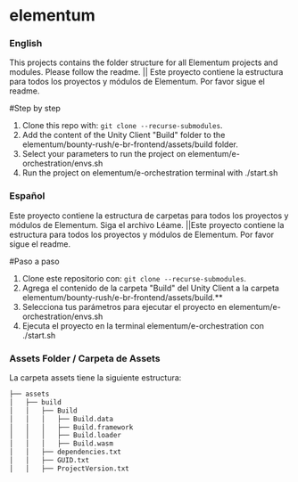 # elementum

### English
This projects contains the folder structure for all Elementum projects and modules. Please follow the readme. || Este proyecto contiene la estructura para todos los proyectos y módulos de Elementum. Por favor sigue el readme.

#Step by step

 1. Clone this repo with: ```git clone --recurse-submodules```.
 2. Add the content of the Unity Client "Build" folder to the elementum/bounty-rush/e-br-frontend/assets/build folder.
 3. Select your parameters to run the project on elementum/e-orchestration/envs.sh
 4. Run the project on elementum/e-orchestration terminal with ./start.sh

### Español
Este proyecto contiene la estructura de carpetas para todos los proyectos y módulos de Elementum. Siga el archivo Léame. ||Este proyecto contiene la estructura para todos los proyectos y módulos de Elementum. Por favor sigue el readme.

#Paso a paso

  1. Clone este repositorio con: ```git clone --recurse-submodules```.
  2. Agrega el contenido de la carpeta "Build" del Unity Client a la carpeta elementum/bounty-rush/e-br-frontend/assets/build.**
  3. Selecciona tus parámetros para ejecutar el proyecto en elementum/e-orchestration/envs.sh 
  4. Ejecuta el proyecto en la terminal elementum/e-orchestration con ./start.sh

### Assets Folder / Carpeta de Assets

La carpeta assets tiene la siguiente estructura:

  ```bash
├── assets
│   ├── build
│   │   ├── Build
│   │   │   ├── Build.data
│   │   │   ├── Build.framework
│   │   │   ├── Build.loader
│   │   │   ├── Build.wasm
│   │   ├── dependencies.txt
│   │   ├── GUID.txt
│   │   ├── ProjectVersion.txt
```
